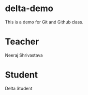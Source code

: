 # delta-demo
This is a demo for Git and Github class. 

# Teacher 
Neeraj Shrivastava

# Student 
Delta Student
